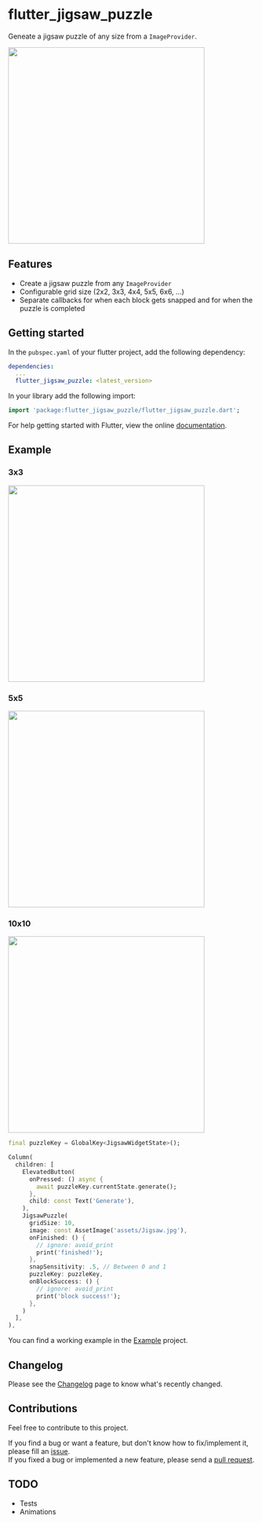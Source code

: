 # flutter_jigsaw_puzzle

Geneate a jigsaw puzzle of any size from a `ImageProvider`.

<img src="https://user-images.githubusercontent.com/8173268/134375943-25c51a10-b4d1-4d00-af1d-d306ce0bf2e8.mp4" height="400"/>

## Features

* Create a jigsaw puzzle from any `ImageProvider`
* Configurable grid size (2x2, 3x3, 4x4, 5x5, 6x6, ...)
* Separate callbacks for when each block gets snapped and for when the puzzle is completed

## Getting started

In the `pubspec.yaml` of your flutter project, add the following dependency:

```yaml
dependencies:
  ...
  flutter_jigsaw_puzzle: <latest_version>
```

In your library add the following import:

```dart
import 'package:flutter_jigsaw_puzzle/flutter_jigsaw_puzzle.dart';
```

For help getting started with Flutter, view the online [documentation](https://flutter.io/).

## Example

### 3x3
<img src="https://user-images.githubusercontent.com/8173268/134377301-6d3ec05b-f932-47a5-9f33-65672a20c2dc.mp4" height="400"/>

### 5x5
<img src="https://user-images.githubusercontent.com/8173268/134375943-25c51a10-b4d1-4d00-af1d-d306ce0bf2e8.mp4" height="400"/>

### 10x10
<img src="https://user-images.githubusercontent.com/8173268/134377476-60d65364-2fb0-491c-a0e4-4b309db3b238.mp4" height="400"/>


```dart
final puzzleKey = GlobalKey<JigsawWidgetState>();

Column(
  children: [
    ElevatedButton(
      onPressed: () async {
        await puzzleKey.currentState.generate();
      },
      child: const Text('Generate'),
    ),
    JigsawPuzzle(
      gridSize: 10,
      image: const AssetImage('assets/Jigsaw.jpg'),
      onFinished: () {
        // ignore: avoid_print
        print('finished!');
      },
      snapSensitivity: .5, // Between 0 and 1
      puzzleKey: puzzleKey,
      onBlockSuccess: () {
        // ignore: avoid_print
        print('block success!');
      },
    )
  ],
),
```

You can find a working example in the [Example](https://github.com/o-compilador/flutter_jigsaw_puzzle/tree/master/example) project.

## Changelog

Please see the [Changelog](https://github.com/o-compilador/flutter_jigsaw_puzzle/blob/master/CHANGELOG.md) page to know what's recently changed.

## Contributions

Feel free to contribute to this project.

If you find a bug or want a feature, but don't know how to fix/implement it, please fill an [issue](https://github.com/o-compilador/flutter_jigsaw_puzzle/issues).  
If you fixed a bug or implemented a new feature, please send a [pull request](https://github.com/o-compilador/flutter_jigsaw_puzzle/pulls).

## TODO
* Tests
* Animations
